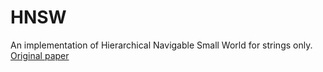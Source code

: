 # HNSW
An implementation of Hierarchical Navigable Small World for strings only.
[Original paper](https://arxiv.org/abs/1603.09320)